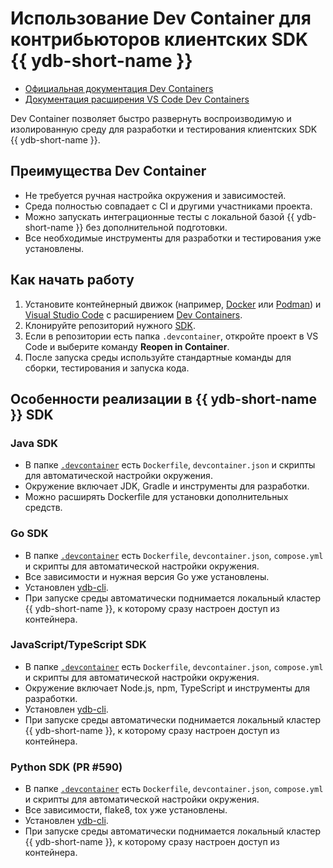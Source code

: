# Использование Dev Container для контрибьюторов клиентских SDK {{ ydb-short-name }}

- [Официальная документация Dev Containers](https://containers.dev/)
- [Документация расширения VS Code Dev Containers](https://code.visualstudio.com/docs/devcontainers/containers)

Dev Container позволяет быстро развернуть воспроизводимую и изолированную среду для разработки и тестирования клиентских SDK {{ ydb-short-name }}.

## Преимущества Dev Container

- Не требуется ручная настройка окружения и зависимостей.
- Среда полностью совпадает с CI и другими участниками проекта.
- Можно запускать интеграционные тесты с локальной базой {{ ydb-short-name }} без дополнительной подготовки.
- Все необходимые инструменты для разработки и тестирования уже установлены.

## Как начать работу

1. Установите контейнерный движок (например, [Docker](https://www.docker.com/) или [Podman](https://podman.io/)) и [Visual Studio Code](https://code.visualstudio.com/) с расширением [Dev Containers](https://marketplace.visualstudio.com/items?itemName=ms-vscode-remote.remote-containers).
2. Клонируйте репозиторий нужного [SDK](https://github.com/ydb-platform?q=sdk).
3. Если в репозитории есть папка `.devcontainer`, откройте проект в VS Code и выберите команду **Reopen in Container**.
4. После запуска среды используйте стандартные команды для сборки, тестирования и запуска кода.

## Особенности реализации в {{ ydb-short-name }} SDK

### Java SDK
- В папке [`.devcontainer`](https://github.com/ydb-platform/ydb-java-sdk/tree/master/.devcontainer) есть `Dockerfile`, `devcontainer.json` и скрипты для автоматической настройки окружения.
- Окружение включает JDK, Gradle и инструменты для разработки.
- Можно расширять Dockerfile для установки дополнительных средств.

### Go SDK
- В папке [`.devcontainer`](https://github.com/ydb-platform/ydb-go-sdk/tree/master/.devcontainer) есть `Dockerfile`, `devcontainer.json`, `compose.yml` и скрипты для автоматической настройки окружения.
- Все зависимости и нужная версия Go уже установлены.
- Установлен [ydb-cli](https://ydb.tech/docs/en/reference/ydb-cli/).
- При запуске среды автоматически поднимается локальный кластер {{ ydb-short-name }}, к которому сразу настроен доступ из контейнера.

### JavaScript/TypeScript SDK
- В папке [`.devcontainer`](https://github.com/ydb-platform/ydb-js-sdk/tree/main/.devcontainer) есть `Dockerfile`, `devcontainer.json`, `compose.yml` и скрипты для автоматической настройки окружения.
- Окружение включает Node.js, npm, TypeScript и инструменты для разработки.
- Установлен [ydb-cli](https://ydb.tech/docs/en/reference/ydb-cli/).
- При запуске среды автоматически поднимается локальный кластер {{ ydb-short-name }}, к которому сразу настроен доступ из контейнера.

### Python SDK (PR #590)
- В папке [`.devcontainer`](https://github.com/ydb-platform/ydb-python-sdk/pull/590/files) есть `Dockerfile`, `devcontainer.json`, `compose.yml` и скрипты для автоматической настройки окружения.
- Все зависимости, flake8, tox уже установлены.
- Установлен [ydb-cli](https://ydb.tech/docs/en/reference/ydb-cli/).
- При запуске среды автоматически поднимается локальный кластер {{ ydb-short-name }}, к которому сразу настроен доступ из контейнера.
